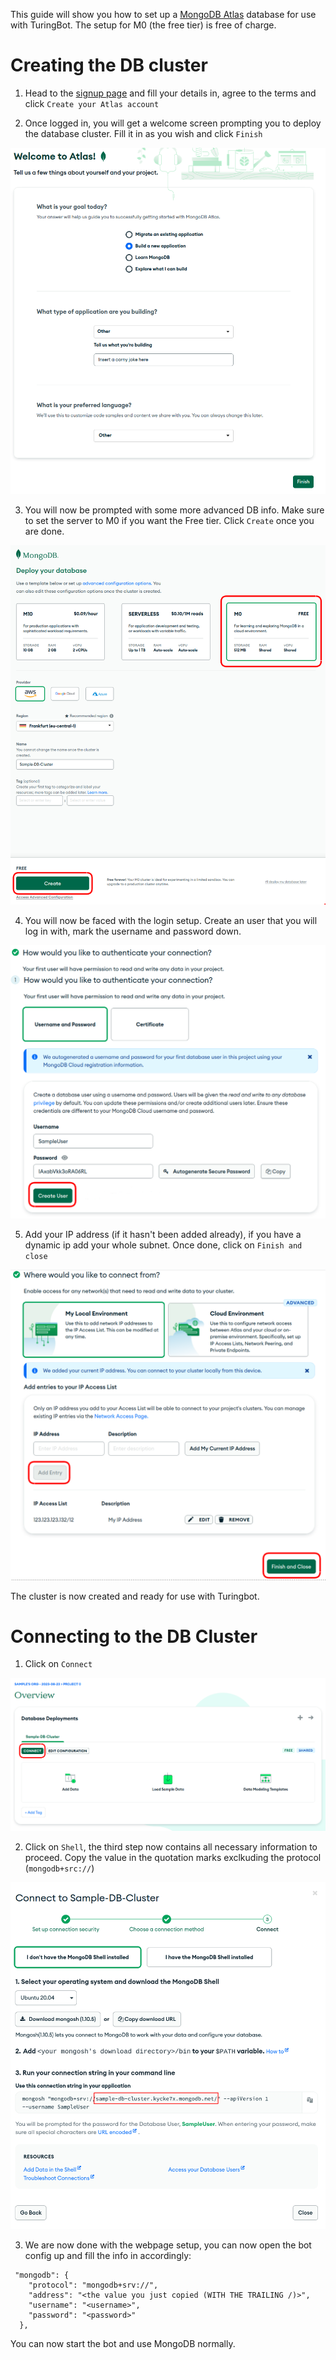 This guide will show you how to set up a [MongoDB Atlas](https://www.mongodb.com/atlas/database) database for use with TuringBot. The setup for M0 (the free tier) is free of charge.

# Creating the DB cluster

1) Head to the [signup page](https://www.mongodb.com/cloud/atlas/register) and fill your details in, agree to the terms and click `Create your Atlas account`

2) Once logged in, you will get a welcome screen prompting you to deploy the database cluster. Fill it in as you wish and click `Finish` <br>

![image](../assets/mongodb_atlas/MongoDB_Asset-1.png)

3) You will now be prompted with some more advanced DB info. Make sure to set the server to M0 if you want the Free tier. Click `Create` once you are done. <br>

![image](../assets/mongodb_atlas/MongoDB_Asset-2.png)

4) You will now be faced with the login setup. Create an user that you will log in with, mark the username and password down. <br>

![image](../assets/mongodb_atlas/MongoDB_Asset-3.png)


5) Add your IP address (if it hasn't been added already), if you have a dynamic ip add your whole subnet. Once done, click on `Finish and close`

![image](../assets/mongodb_atlas/MongoDB_Asset-4.png)

The cluster is now created and ready for use with Turingbot.

# Connecting to the DB Cluster

1) Click on `Connect` <br>

![image](../assets/mongodb_atlas/MongoDB_Asset-5.png)

2) Click on `Shell`, the third step now contains all necessary information to proceed. Copy the value in the quotation marks exclkuding the protocol (`mongodb+src://`)

![image](../assets/mongodb_atlas/MongoDB_Asset-6.png)

3) We are now done with the webpage setup, you can now open the bot config up and fill the info in accordingly:

```jsonc
 "mongodb": {
    "protocol": "mongodb+srv://",
    "address": "<the value you just copied (WITH THE TRAILING /)>",
    "username": "<username>",
    "password": "<password>"
  },
```

You can now start the bot and use MongoDB normally.


[//]: # (All credentials used in this guide have been invalidated before pushing.)
